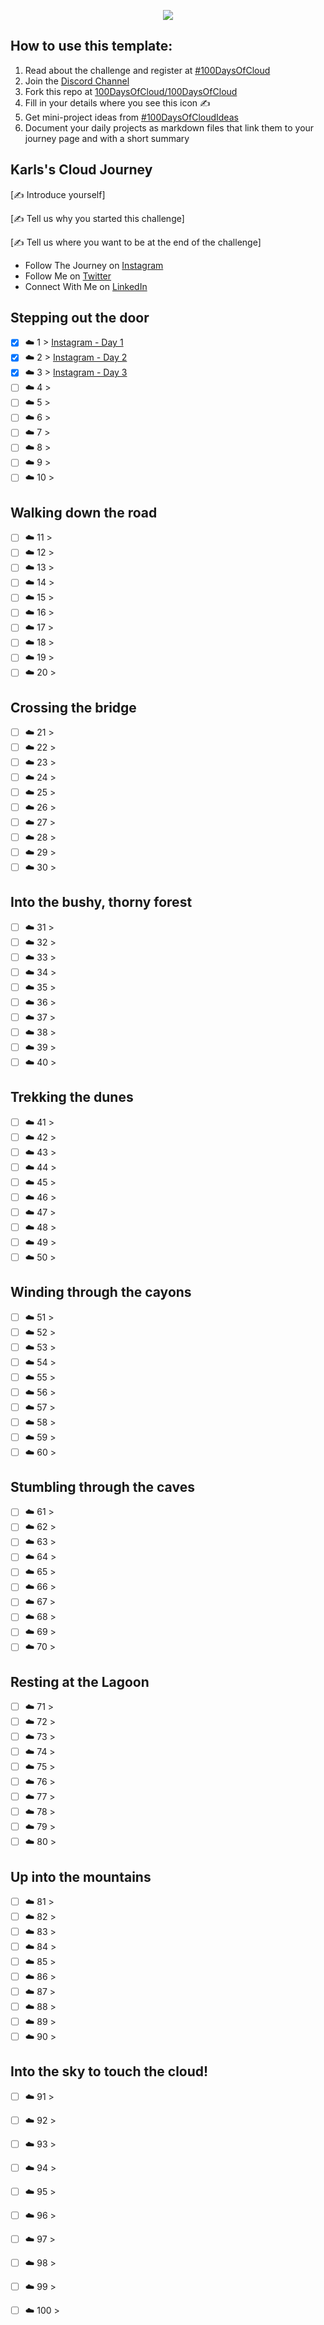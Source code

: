 <p align="center">
  <img src="https://github.com/100DaysOfCloud/100DaysOfCloud/blob/master/banner.png?raw=truee">
</p>



## How to use this template:

1. Read about the challenge and register at [#100DaysOfCloud](https://100DaysOfCloud.com)
2. Join the [Discord Channel](https://discord.gg/c6Db8nY)
3. Fork this repo at [100DaysOfCloud/100DaysOfCloud](https://github.com/100DaysOfCloud/100DaysOfCloud/)
4. Fill in your details where you see this icon  ✍️
5. Get mini-project ideas from [#100DaysOfCloudIdeas](https://github.com/100DaysOfCloud/100DaysOfCloudIdeas)
6. Document your daily projects as markdown files that link them to your journey page and with a short summary

## Karls's Cloud Journey

[✍️ Introduce yourself]

[✍️ Tell us why you started this challenge]

[✍️ Tell us where you want to be at the end of the challenge]

* Follow The Journey on [Instagram](https://instagram.com/cloudkarl)
* Follow Me on [Twitter](https://twitter.com/mathiasmoberg)
* Connect With Me on [LinkedIn](https://linkedin.com/in/kmoberg)

## Stepping out the door

- [x] ☁️ 1  > [Instagram - Day 1](https://www.instagram.com/p/CCPaMb7nknD/)
- [x] ☁️ 2  > [Instagram - Day 2](https://www.instagram.com/p/CCRu_7NHAzo/)
- [x] ☁️ 3  > [Instagram - Day 3](https://www.instagram.com/p/CCUf3sdH6WM/)
- [ ] ☁️ 4  >
- [ ] ☁️ 5  >
- [ ] ☁️ 6  >
- [ ] ☁️ 7  >
- [ ] ☁️ 8  >
- [ ] ☁️ 9  >
- [ ] ☁️ 10 >

## Walking down the road

- [ ] ☁️ 11 >
- [ ] ☁️ 12 >
- [ ] ☁️ 13  >
- [ ] ☁️ 14 >
- [ ] ☁️ 15 >
- [ ] ☁️ 16 >
- [ ] ☁️ 17 >
- [ ] ☁️ 18 >
- [ ] ☁️ 19 >
- [ ] ☁️ 20 >

## Crossing the bridge

- [ ] ☁️ 21 >
- [ ] ☁️ 22 >
- [ ] ☁️ 23  >
- [ ] ☁️ 24 >
- [ ] ☁️ 25 >
- [ ] ☁️ 26 >
- [ ] ☁️ 27 >
- [ ] ☁️ 28 >
- [ ] ☁️ 29 >
- [ ] ☁️ 30 >

## Into the bushy, thorny forest

- [ ] ☁️ 31 >
- [ ] ☁️ 32 >
- [ ] ☁️ 33 >
- [ ] ☁️ 34 >
- [ ] ☁️ 35 >
- [ ] ☁️ 36 >
- [ ] ☁️ 37 >
- [ ] ☁️ 38 >
- [ ] ☁️ 39 >
- [ ] ☁️ 40 >

## Trekking the dunes

- [ ] ☁️ 41 >
- [ ] ☁️ 42 >
- [ ] ☁️ 43  >
- [ ] ☁️ 44 >
- [ ] ☁️ 45 >
- [ ] ☁️ 46 >
- [ ] ☁️ 47 >
- [ ] ☁️ 48 >
- [ ] ☁️ 49 >
- [ ] ☁️ 50 >

## Winding through the cayons

- [ ] ☁️ 51 >
- [ ] ☁️ 52 >
- [ ] ☁️ 53  >
- [ ] ☁️ 54 >
- [ ] ☁️ 55 >
- [ ] ☁️ 56 >
- [ ] ☁️ 57 >
- [ ] ☁️ 58 >
- [ ] ☁️ 59 >
- [ ] ☁️ 60 >

## Stumbling through the caves

- [ ] ☁️ 61 >
- [ ] ☁️ 62 >
- [ ] ☁️ 63 >
- [ ] ☁️ 64 >
- [ ] ☁️ 65 >
- [ ] ☁️ 66 >
- [ ] ☁️ 67 >
- [ ] ☁️ 68 >
- [ ] ☁️ 69 >
- [ ] ☁️ 70 >

## Resting at the Lagoon

- [ ] ☁️ 71 >
- [ ] ☁️ 72 >
- [ ] ☁️ 73 >
- [ ] ☁️ 74 >
- [ ] ☁️ 75 >
- [ ] ☁️ 76 >
- [ ] ☁️ 77 >
- [ ] ☁️ 78 >
- [ ] ☁️ 79 >
- [ ] ☁️ 80 >

## Up into the mountains

- [ ] ☁️ 81 >
- [ ] ☁️ 82 >
- [ ] ☁️ 83  >
- [ ] ☁️ 84 >
- [ ] ☁️ 85 >
- [ ] ☁️ 86 >
- [ ] ☁️ 87 >
- [ ] ☁️ 88 >
- [ ] ☁️ 89 >
- [ ] ☁️ 90 >

## Into the sky to touch the cloud!

- [ ] ☁️ 91 >
- [ ] ☁️ 92 >
- [ ] ☁️ 93  >
- [ ] ☁️ 94 >
- [ ] ☁️ 95 >
- [ ] ☁️ 96 >
- [ ] ☁️ 97 >
- [ ] ☁️ 98 >
- [ ] ☁️ 99 >
- [ ] ☁️ 100 >

